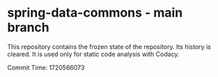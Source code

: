 # spring-data-commons - main branch

This repository contains the frozen state of the repository.
Its history is cleared. It is used only for static code
analysis with Codacy.

Commit Time: 1720566073